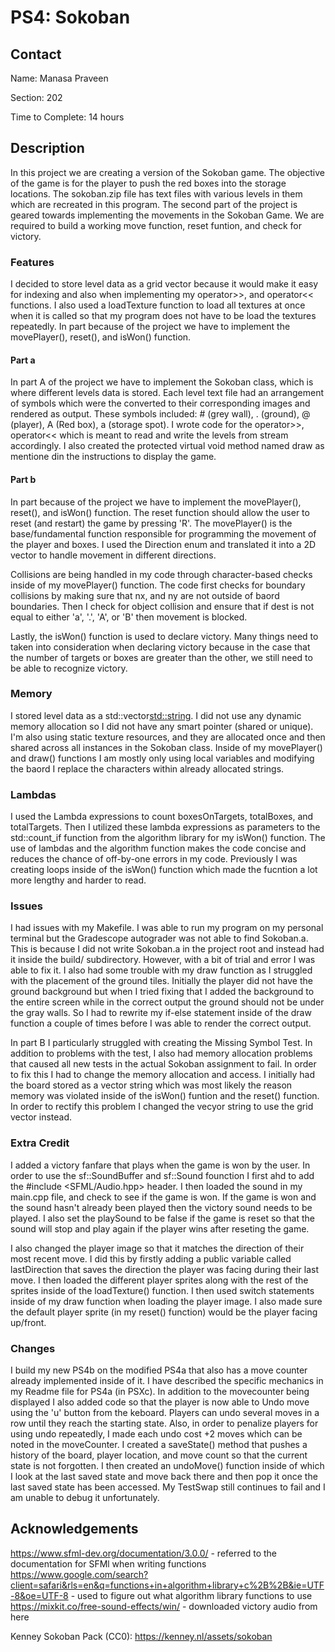 # PS4: Sokoban 

## Contact
Name: Manasa Praveen

Section: 202

Time to Complete: 14 hours


## Description
In this project we are creating a version of the Sokoban game. The objective of the game is for the player to push the red boxes into the storage locations. The sokoban.zip file has text files with various levels in them which are recreated in this program.  The second part of the project is geared towards implementing the movements in the Sokoban Game. We are required to build a working move function, reset funtion, and check for victory.

### Features
I decided to store level data as a grid vector because it would make it easy for indexing and also when implementing my operator>>, and operator<< functions.  I also used a loadTexture function to load all textures at once when it is called so that my program does not have to be load the textures repeatedly. In part because of the project we have to implement the movePlayer(), reset(), and isWon() function.

#### Part a
In part A of the project we have to implement the Sokoban class, which is where different levels data is stored. Each level text file had an arrangement of symbols which were the converted to their corresponding images and rendered as output. These symbols included: # (grey wall), . (ground), @ (player), A (Red box), a (storage spot).  I wrote code for the operator>>, operator<< which is meant to read and write the levels from stream accordingly.  I also created the protected virtual void method named draw as mentione din the instructions to display the game.

#### Part b
In part because of the project we have to implement the movePlayer(), reset(), and isWon() function. The reset function should allow the user to reset (and restart) the game by pressing 'R'. The movePlayer() is the base/fundamental function responsible for programming the movement of the player and boxes. I used the Direction enum and translated it into a 2D vector to handle movement in different directions. 

Collisions are being handled in my code through character-based checks inside of my movePlayer() function. The code first checks for boundary collisions by making sure that nx, and ny are not outside of baord boundaries. Then I check for object collision and ensure that if dest is not equal to either 'a', '.', 'A', or 'B' then movement is blocked.

Lastly, the isWon() function is used to declare victory. Many things need to taken into consideration when declaring victory because in the case that the number of targets or boxes are greater than the other, we still need to be able to recognize victory. 

### Memory
I stored level data as a std::vector<std::string>. I did not use any dynamic memory allocation so I did not have any smart pointer (shared or unique). I'm also using static texture resources, and they are allocated once and then shared across all instances in the Sokoban class. Inside of my movePlayer() and draw() functions I am mostly only using local variables and modifying the baord I replace the characters within already allocated strings.

### Lambdas
I used the Lambda expressions to count boxesOnTargets, totalBoxes, and totalTargets. Then I utilized these lambda expressions as parameters to the std::count_if function from the algorithm library for my isWon() function. The use of lambdas and the algorithm function makes the code concise and reduces the chance of off-by-one errors in my code. Previously I was creating loops inside of the isWon() function which made the fucntion a lot more lengthy and harder to read. 

### Issues
I had issues with my Makefile. I was able to run my program on my personal terminal but the Gradescope autograder was not able to find Sokoban.a. This is because I did not write Sokoban.a in the project root and instead had it inside the build/ subdirectory. However, with a bit of trial and error I was able to fix it.  I also had some trouble with my draw function as I struggled with the placement of the ground tiles. Initially the player did not have the ground background but when I tried fixing that I added the background to the entire screen while in the correct output the ground should not be under the gray walls. So I had to rewrite my if-else statement inside of the draw function a couple of times before I was able to render the correct output.

In part B I particularly struggled with creating the Missing Symbol Test. In addition to problems with the test, I also had memory allocation problems that caused all new tests in the actual Sokoban assignment to fail. In order to fix this I had to change the memory allocation and access. I initially had the board stored as a vector string which was most likely the reason memory was violated inside of the isWon() funtion and the reset() function. In order to rectify this problem I changed the vecyor string to use the grid vector instead.

### Extra Credit
I added a victory fanfare that plays when the game is won by the user. In order to use the sf::SoundBuffer and sf::Sound founction I first ahd to add the #include <SFML/Audio.hpp> header. I then loaded the sound in my main.cpp file, and check to see if the game is won. If the game is won and the sound hasn't already been played then the victory sound needs to be played. I also set the playSound to be false if the game is reset so that the sound will stop and play again if the player wins after reseting the game.

I also changed the player image so that it matches the direction of their most recent move. I did this by firstly adding a public variable called lastDirection that saves the direction the player was facing during their last move. I then loaded the different player sprites along with the rest of the sprites inside of the loadTexture() function. I then used switch statements inside of my draw function when loading the player image. I also made sure the default player sprite (in my reset() function) would be the player facing up/front.

### Changes
I build my new PS4b on the modified PS4a that also has a move counter already implemented inside of it. I have described the specific mechanics in my Readme file for PS4a (in PSXc). In addition to the movecounter being displayed I also added code so that the player is now able to Undo move using the 'u' button from the keboard. Players can undo several moves in a row until they reach the starting state. Also, in order to penalize players for using undo repeatedly, I made each undo cost +2 moves which can be noted in the moveCounter. I created a saveState() method that pushes a history of the board, player location, and move count so that the current state is not forgotten. I then created an undoMove() function inside of which I look at the last saved state and move back there and then pop it once the last saved state has been accessed. 
My TestSwap still continues to fail and I am unable to debug it unfortunately. 

## Acknowledgements
https://www.sfml-dev.org/documentation/3.0.0/ - referred to the documentation for SFMl when writing functions
https://www.google.com/search?client=safari&rls=en&q=functions+in+algorithm+library+c%2B%2B&ie=UTF-8&oe=UTF-8 - used to figure out what algorithm library functions to use
https://mixkit.co/free-sound-effects/win/ - downloaded victory audio from here

Kenney Sokoban Pack (CC0): https://kenney.nl/assets/sokoban
